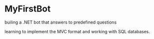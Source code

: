 # MyFirstBot
builing a .NET bot that answers to predefined questions 

learning to implement the MVC format and working with SQL databases.
